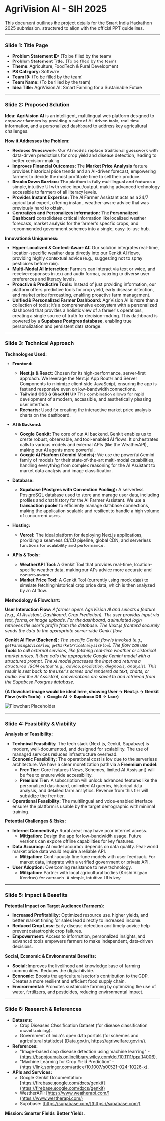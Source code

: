 # AgriVision AI - SIH 2025

This document outlines the project details for the Smart India Hackathon 2025 submission, structured to align with the official PPT guidelines.

---

### **Slide 1: Title Page**

- **Problem Statement ID:** (To be filled by the team)
- **Problem Statement Title:** (To be filled by the team)
- **Theme:** Agriculture, FoodTech & Rural Development
- **PS Category:** Software
- **Team ID:** (To be filled by the team)
- **Team Name:** (To be filled by the team)
- **Idea Title:** AgriVision AI: Smart Farming for a Sustainable Future

---

### **Slide 2: Proposed Solution**

**Idea: AgriVision AI** is an intelligent, multilingual web platform designed to empower farmers by providing a suite of AI-driven tools, real-time information, and a personalized dashboard to address key agricultural challenges.

**How it Addresses the Problem:**
- **Reduces Guesswork:** Our AI models replace traditional guesswork with data-driven predictions for crop yield and disease detection, leading to better decision-making.
- **Improves Financial Outcomes:** The **Market Price Analysis** feature provides historical price trends and an AI-driven forecast, empowering farmers to decide the most profitable time to sell their produce.
- **Breaks Down Barriers:** The platform is fully multilingual and features a simple, intuitive UI with voice input/output, making advanced technology accessible to farmers of all literacy levels.
- **Provides Instant Expertise:** The AI Farmer Assistant acts as a 24/7 agricultural expert, offering instant, weather-aware advice that was previously hard to obtain.
- **Centralizes and Personalizes Information:** The **Personalized Dashboard** consolidates critical information like localized weather forecasts, market analysis for the farmer's specific crops, and recommended government schemes into a single, easy-to-use hub.

**Innovation & Uniqueness:**
- **Hyper-Localized & Context-Aware AI:** Our solution integrates real-time, location-specific weather data directly into our Genkit AI flows, providing highly contextual advice (e.g., suggesting not to spray pesticides before rain).
- **Multi-Modal AI Interaction:** Farmers can interact via text or voice, and receive responses in text and audio format, catering to diverse user preferences and literacy levels.
- **Proactive & Predictive Tools:** Instead of just providing information, our platform offers predictive tools for crop yield, early disease detection, and market price forecasting, enabling proactive farm management.
- **Unified & Personalized Farmer Dashboard:** AgriVision AI is more than a collection of tools; it's a comprehensive ecosystem with a personalized dashboard that provides a holistic view of a farmer's operations, creating a single source of truth for decision-making. This dashboard is powered by a **Supabase Postgres database**, enabling true personalization and persistent data storage.

---

### **Slide 3: Technical Approach**

**Technologies Used:**
- **Frontend:**
  - **Next.js & React:** Chosen for its high-performance, server-first approach. We leverage the Next.js App Router and Server Components to minimize client-side JavaScript, ensuring the app is fast and responsive even on low-bandwidth connections.
  - **Tailwind CSS & ShadCN UI:** This combination allows for rapid development of a modern, accessible, and aesthetically pleasing user interface.
  - **Recharts:** Used for creating the interactive market price analysis charts on the dashboard.

- **AI & Backend:**
  - **Google Genkit:** The core of our AI backend. Genkit enables us to create robust, observable, and tool-enabled AI flows. It orchestrates calls to various models and external APIs (like the WeatherAPI), making our AI agents more powerful.
  - **Google AI Platform (Gemini Models):** We use the powerful Gemini family of models for their state-of-the-art multi-modal capabilities, handling everything from complex reasoning for the AI Assistant to market data analysis and image classification.

- **Database:**
  - **Supabase (Postgres with Connection Pooling):** A serverless PostgreSQL database used to store and manage user data, including profiles and chat history for the AI Farmer Assistant. We use a **transaction pooler** to efficiently manage database connections, making the application scalable and resilient to handle a high volume of concurrent users.

- **Hosting:**
  - **Vercel:** The ideal platform for deploying Next.js applications, providing a seamless CI/CD pipeline, global CDN, and serverless functions for scalability and performance.

- **APIs & Tools:**
  - **WeatherAPI Tool:** A Genkit Tool that provides real-time, location-specific weather data, making our AI's advice more accurate and context-aware.
  - **Market Price Tool:** A Genkit Tool (currently using mock data) to simulate fetching historical crop price data, which is then analyzed by an AI flow.

**Methodology & Flowchart:**

**User Interaction Flow:**
*A farmer opens AgriVision AI and selects a feature (e.g., AI Assistant, Dashboard, Crop Prediction).*
*The user provides input via text, forms, or image uploads. For the dashboard, a simulated login retrieves the user's profile from the database.*
*The Next.js frontend securely sends the data to the appropriate server-side Genkit flow.*

**Genkit AI Flow (Backend):**
*The specific Genkit flow is invoked (e.g., `getFarmingAdviceFlow`, `getMarketPriceAnalysisFlow`).*
*The flow can use **Tools** to call external services, like fetching real-time weather or historical market prices.*
*It then calls the appropriate Google Gemini model with a structured prompt.*
*The AI model processes the input and returns a structured JSON output (e.g., advice, prediction, diagnosis, analysis).*
*This result is sent back to the user's screen and rendered as text, charts, or audio.*
*For the AI Assistant, conversations are saved to and retrieved from the Supabase Postgres database.*

**(A flowchart image would be ideal here, showing User -> Next.js -> Genkit Flow (with Tools) -> Google AI -> Supabase DB -> User)**

![Flowchart Placeholder](https://picsum.photos/800/400?data-ai-hint=flowchart+diagram)

---

### **Slide 4: Feasibility & Viability**

**Analysis of Feasibility:**
- **Technical Feasibility:** The tech stack (Next.js, Genkit, Supabase) is modern, well-documented, and designed for scalability. The use of managed services reduces infrastructure overhead.
- **Economic Feasibility:** The operational cost is low due to the serverless architecture. We have a clear monetization path via a **Freemium model**:
  - **Free Tier:** Core features (News, Schemes, limited AI Assistant) will be free to ensure wide accessibility.
  - **Premium Tier:** A subscription will unlock advanced features like the personalized dashboard, unlimited AI queries, historical data analysis, and detailed farm analytics. Revenue from this tier will subsidize the free tier.
- **Operational Feasibility:** The multilingual and voice-enabled interface ensures the platform is usable by the target demographic with minimal training.

**Potential Challenges & Risks:**
- **Internet Connectivity:** Rural areas may have poor internet access.
  - **Mitigation:** Design the app for low-bandwidth usage. Future versions can explore offline capabilities for key features.
- **Data Accuracy:** AI model accuracy depends on data quality. Real-world market price data would require a reliable API.
  - **Mitigation:** Continuously fine-tune models with user feedback. For market data, integrate with a verified government or private API.
- **User Adoption:** Overcoming resistance to new technology.
  - **Mitigation:** Partner with local agricultural bodies (Krishi Vigyan Kendras) for outreach. A simple, intuitive UI is key.

---

### **Slide 5: Impact & Benefits**

**Potential Impact on Target Audience (Farmers):**
- **Increased Profitability:** Optimized resource use, higher yields, and better market timing for sales lead directly to increased income.
- **Reduced Crop Loss:** Early disease detection and timely advice help prevent catastrophic crop failures.
- **Empowerment:** Access to information, personalized insights, and advanced tools empowers farmers to make independent, data-driven decisions.

**Social, Economic & Environmental Benefits:**
- **Social:** Improves the livelihood and knowledge base of farming communities. Reduces the digital divide.
- **Economic:** Boosts the agricultural sector's contribution to the GDP. Creates a more resilient and efficient food supply chain.
- **Environmental:** Promotes sustainable farming by optimizing the use of water, fertilizers, and pesticides, reducing environmental impact.

---

### **Slide 6: Research & References**

- **Datasets:**
  - Crop Diseases Classification Dataset (for disease classification model training).
  - Government of India's open data portals (for schemes and agricultural statistics) (Data.gov.in, https://agriwelfare.gov.in/).
- **References:**
  - "Image-based crop disease detection using machine learning" - (https://bsppjournals.onlinelibrary.wiley.com/doi/10.1111/ppa.14006).
  - "Machine Learning for Crop Yield Prediction" - (https://link.springer.com/article/10.1007/s00521-024-10226-x).
- **APIs and Services:**
  - Google Genkit Documentation: [https://firebase.google.com/docs/genkit](https://firebase.google.com/docs/genkit)
  - WeatherAPI: [https://www.weatherapi.com/](https://www.weatherapi.com/)
  - Supabase: [https://supabase.com/](https://supabase.com/)

**Mission: Smarter Fields, Better Yields.**
